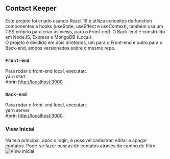 ## Contact Keeper

Este projeto foi criado usando React 16 e utiliza conceitos de function componentes e hooks (useState, useEffect e useContext), também usa um CSS próprio para criar as views, para o Front-end. O Back-end é construído em NodeJS, Express e MongoDB (Local). <br />
O projeto é dividido em dois diretórios, um para o Front-end e outro para o Back-end, ambos versionados sobre o mesmo repo.

### `Front-end`

Para rodar o front-end local, executar:.<br />
yarn start <br />
Abrir: [http://localhost:3000](http://localhost:3000)

### `Back-end`

Para rodar o front-end local, executar:.<br />
yarn server <br />
Abrir: [http://localhost:3000](http://localhost:3000)

### View Inicial

Na tela principal, após o login, é possível cadastrar, editar e apagar contatos. Pode-se fazer buscas de contatos através do campo de filtro
![View inicial](tela01.PNG)

